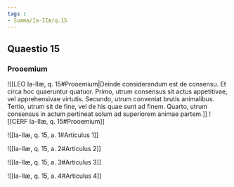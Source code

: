 ```yaml
---
tags : 
- Summa/Ia-IIæ/q.15
---
```


## Quaestio 15

### Prooemium

![[LEO Ia-IIæ, q. 15#Prooemium|Deinde considerandum est de consensu. Et circa hoc quaeruntur quatuor. Primo, utrum consensus sit actus appetitivae, vel apprehensivae virtutis. Secundo, utrum conveniat brutis animalibus. Tertio, utrum sit de fine, vel de his quae sunt ad finem. Quarto, utrum consensus in actum pertineat solum ad superiorem animae partem.]]
![[CERF Ia-IIæ, q. 15#Prooemium]]

![[Ia-IIæ, q. 15, a. 1#Articulus 1]]

![[Ia-IIæ, q. 15, a. 2#Articulus 2]]

![[Ia-IIæ, q. 15, a. 3#Articulus 3]]

![[Ia-IIæ, q. 15, a. 4#Articulus 4]]

